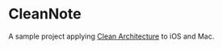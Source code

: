 # CleanNote

A sample project applying [Clean Architecture](https://blog.8thlight.com/uncle-bob/2012/08/13/the-clean-architecture.html) to iOS and Mac.
